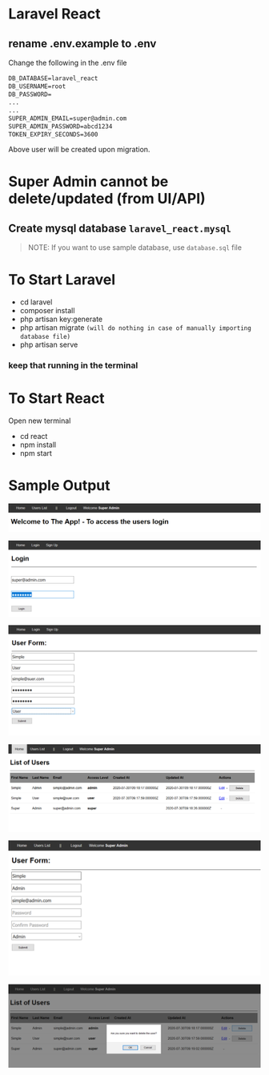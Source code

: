 # Laravel React

## rename .env.example to .env
Change the following in the .env file
```
DB_DATABASE=laravel_react
DB_USERNAME=root
DB_PASSWORD=
...
...
SUPER_ADMIN_EMAIL=super@admin.com
SUPER_ADMIN_PASSWORD=abcd1234
TOKEN_EXPIRY_SECONDS=3600
```
Above user will be created upon migration.
# Super Admin cannot be delete/updated (from UI/API)

## Create mysql database `laravel_react.mysql`
> NOTE: If you want to use sample database, use `database.sql` file

# To Start Laravel
- cd laravel
- composer install
- php artisan key:generate
- php artisan migrate `(will do nothing in case of manually importing database file)`
- php artisan serve
### keep that running in the terminal

# To Start React
Open new terminal
- cd react
- npm install
- npm start



# Sample Output

![alt text](https://github.com/mubashir4ali/laravelreact/blob/master/HomeScreen.PNG?raw=true)

![alt text](https://github.com/mubashir4ali/laravelreact/blob/master/Login.PNG?raw=true)

![alt text](https://github.com/mubashir4ali/laravelreact/blob/master/SignUpUserOrAdmin.PNG?raw=true)

![alt text](https://github.com/mubashir4ali/laravelreact/blob/master/ListOfUsers.PNG?raw=true)

![alt text](https://github.com/mubashir4ali/laravelreact/blob/master/EditUser.PNG?raw=true)

![alt text](https://github.com/mubashir4ali/laravelreact/blob/master/DeleteUser.PNG?raw=true)